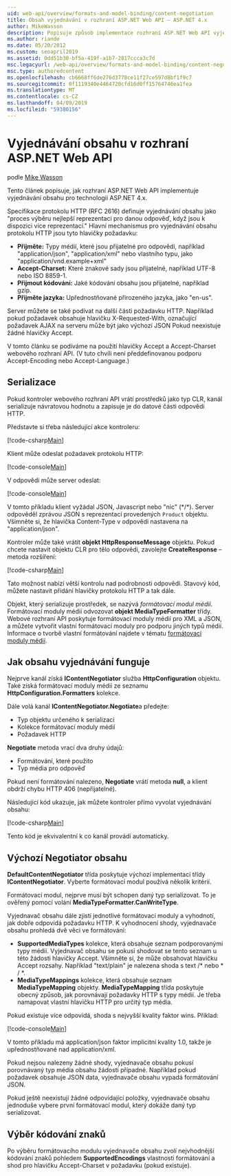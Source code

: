 ```yaml
---
uid: web-api/overview/formats-and-model-binding/content-negotiation
title: Obsah vyjednávání v rozhraní ASP.NET Web API – ASP.NET 4.x
author: MikeWasson
description: Popisuje způsob implementace rozhraní ASP.NET Web API vyjednávání obsahu HTTP pro technologii ASP.NET 4.x.
ms.author: riande
ms.date: 05/20/2012
ms.custom: seoapril2019
ms.assetid: 0dd51b30-bf5a-419f-a1b7-2817ccca3c7d
msc.legacyurl: /web-api/overview/formats-and-model-binding/content-negotiation
msc.type: authoredcontent
ms.openlocfilehash: cb6668ff6de276d3778ce11f27ce597d8bf1f9c7
ms.sourcegitcommit: 0f1119340e4464720cfd16d0ff15764746ea1fea
ms.translationtype: MT
ms.contentlocale: cs-CZ
ms.lasthandoff: 04/09/2019
ms.locfileid: "59380156"
---
```

# <a name="content-negotiation-in-aspnet-web-api"></a>Vyjednávání obsahu v rozhraní ASP.NET Web API

podle [Mike Wasson](https://github.com/MikeWasson)

Tento článek popisuje, jak rozhraní ASP.NET Web API implementuje vyjednávání obsahu pro technologii ASP.NET 4.x.

Specifikace protokolu HTTP (RFC 2616) definuje vyjednávání obsahu jako "proces výběru nejlepší reprezentaci pro danou odpověď, když jsou k dispozici více reprezentací." Hlavní mechanismus pro vyjednávání obsahu protokolu HTTP jsou tyto hlavičky požadavku:

- **Přijměte:** Typy médií, které jsou přijatelné pro odpovědi, například "application/json", "application/xml" nebo vlastního typu, jako &quot;application/vnd.example+xml&quot;
- **Accept-Charset:** Které znakové sady jsou přijatelné, například UTF-8 nebo ISO 8859-1.
- **Přijmout kódování:** Jaké kódování obsahu jsou přijatelné, například gzip.
- **Přijměte jazyka:** Upřednostňované přirozeného jazyka, jako "en-us".

Server můžete se také podívat na další části požadavku HTTP. Například pokud požadavek obsahuje hlavičku X-Requested-With, označující požadavek AJAX na serveru může být jako výchozí JSON Pokud neexistuje žádné hlavičky Accept.

V tomto článku se podíváme na použití hlavičky Accept a Accept-Charset webového rozhraní API. (V tuto chvíli není předdefinovanou podporu Accept-Encoding nebo Accept-Language.)

## <a name="serialization"></a>Serializace

Pokud kontroler webového rozhraní API vrátí prostředků jako typ CLR, kanál serializuje návratovou hodnotu a zapisuje je do datové části odpovědi HTTP.

Představte si třeba následující akce kontroleru:

[!code-csharp[Main](content-negotiation/samples/sample1.cs)]

Klient může odeslat požadavek protokolu HTTP:

[!code-console[Main](content-negotiation/samples/sample2.cmd)]

V odpovědi může server odeslat:

[!code-console[Main](content-negotiation/samples/sample3.cmd)]

V tomto příkladu klient vyžádal JSON, Javascript nebo "nic" (\*/\*). Server odpověděl zprávou JSON s reprezentací provedených `Product` objektu. Všimněte si, že hlavička Content-Type v odpovědi nastavena na &quot;application/json&quot;.

Kontroler může také vrátit **objekt HttpResponseMessage** objektu. Pokud chcete nastavit objektu CLR pro tělo odpovědi, zavolejte **CreateResponse** – metoda rozšíření:

[!code-csharp[Main](content-negotiation/samples/sample4.cs)]

Tato možnost nabízí větší kontrolu nad podrobnosti odpovědi. Stavový kód, můžete nastavit přidání hlavičky protokolu HTTP a tak dále.

Objekt, který serializuje prostředek, se nazývá *formátovací modul médií*. Formátovací moduly médií odvozovat **objekt MediaTypeFormatter** třídy. Webové rozhraní API poskytuje formátovací moduly médií pro XML a JSON, a můžete vytvořit vlastní formátovací moduly pro podporu jiných typů médií. Informace o tvorbě vlastní formátování najdete v tématu [formátovací moduly médií](media-formatters.md).

## <a name="how-content-negotiation-works"></a>Jak obsahu vyjednávání funguje

Nejprve kanál získá **IContentNegotiator** služba **HttpConfiguration** objektu. Také získá formátovací moduly médií ze seznamu **HttpConfiguration.Formatters** kolekce.

Dále volá kanál **IContentNegotiator.Negotiate**a předejte:

- Typ objektu určeného k serializaci
- Kolekce formátovací moduly médií
- Požadavek HTTP

**Negotiate** metoda vrací dva druhy údajů:

- Formátování, které použito
- Typ média pro odpověď

Pokud není formátování nalezeno, **Negotiate** vrátí metoda **null**, a klient obdrží chybu HTTP 406 (nepřijatelné).

Následující kód ukazuje, jak můžete kontroler přímo vyvolat vyjednávání obsahu:

[!code-csharp[Main](content-negotiation/samples/sample5.cs)]

Tento kód je ekvivalentní k co kanál provádí automaticky.

## <a name="default-content-negotiator"></a>Výchozí Negotiator obsahu

**DefaultContentNegotiator** třída poskytuje výchozí implementaci třídy **IContentNegotiator**. Vyberte formátovací modul používá několik kritérií.

Formátovací modul, nejprve musí být schopen daný typ serializovat. To je ověřený pomocí volání **MediaTypeFormatter.CanWriteType**.

Vyjednavač obsahu dále zjistí jednotlivé formátovací moduly a vyhodnotí, jak dobře odpovídá požadavku HTTP. K vyhodnocení shody, vyjednavače obsahu prohledá dvě věci ve formátování:

- **SupportedMediaTypes** kolekce, která obsahuje seznam podporovanými typy médií. Vyjednavač obsahu se pokusí shodovat se tento seznam u této žádosti hlavičky Accept. Všimněte si, že může obsahovat hlavičku Accept rozsahy. Například "text/plain" je nalezena shoda s text /\* nebo \* / \*.
- **MediaTypeMappings** kolekce, která obsahuje seznam **MediaTypeMapping** objekty. **MediaTypeMapping** třída poskytuje obecný způsob, jak porovnávají požadavky HTTP s typy médií. Je třeba namapovat vlastní hlavičku HTTP pro určitý typ média.

Pokud existuje více odpovídá, shoda s nejvyšší kvality faktor wins. Příklad:

[!code-console[Main](content-negotiation/samples/sample6.cmd)]

V tomto příkladu má application/json faktor implicitní kvality 1.0, takže je upřednostňované nad application/xml.

Pokud nejsou nalezeny žádné shody, vyjednavače obsahu pokusí porovnávaný typ média obsahu žádosti případné. Například pokud požadavek obsahuje JSON data, vyjednavače obsahu vypadá formátování JSON.

Pokud ještě neexistují žádné odpovídající položky, vyjednavače obsahu jednoduše vybere první formátovací modul, který dokáže daný typ serializovat.

## <a name="selecting-a-character-encoding"></a>Výběr kódování znaků

Po výběru formátovacího modulu vyjednavače obsahu zvolí nejvhodnější kódování znaků pohledem **SupportedEncodings** vlastnosti formátování a shod pro hlavičku Accept-Charset v požadavku (pokud existuje).
